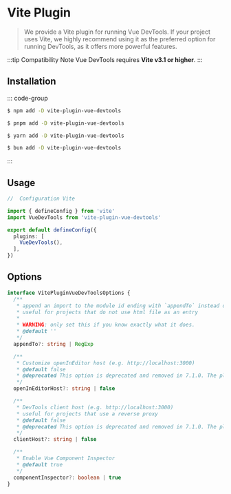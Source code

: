 # Vite Plugin

> We provide a Vite plugin for running Vue DevTools. If your project uses Vite, we highly recommend using it as the preferred option for running DevTools, as it offers more powerful features.

:::tip Compatibility Note
Vue DevTools requires **Vite v3.1 or higher**.
:::

## Installation

::: code-group

```sh [npm]
$ npm add -D vite-plugin-vue-devtools
```

```sh [pnpm]
$ pnpm add -D vite-plugin-vue-devtools
```

```sh [yarn]
$ yarn add -D vite-plugin-vue-devtools
```

```sh [bun]
$ bun add -D vite-plugin-vue-devtools
```

:::

## Usage

```ts
//  Configuration Vite

import { defineConfig } from 'vite'
import VueDevTools from 'vite-plugin-vue-devtools'

export default defineConfig({
  plugins: [
    VueDevTools(),
  ],
})
```

## Options

```ts
interface VitePluginVueDevToolsOptions {
  /**
   * append an import to the module id ending with `appendTo` instead of adding a script into body
   * useful for projects that do not use html file as an entry
   *
   * WARNING: only set this if you know exactly what it does.
   * @default ''
   */
  appendTo?: string | RegExp

  /**
   * Customize openInEditor host (e.g. http://localhost:3000)
   * @default false
   * @deprecated This option is deprecated and removed in 7.1.0. The plugin now automatically detects the correct host.
   */
  openInEditorHost?: string | false

  /**
   * DevTools client host (e.g. http://localhost:3000)
   * useful for projects that use a reverse proxy
   * @default false
   * @deprecated This option is deprecated and removed in 7.1.0. The plugin now automatically detects the correct host.
   */
  clientHost?: string | false

  /**
   * Enable Vue Component Inspector
   * @default true
   */
  componentInspector?: boolean | true
}
```
